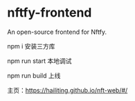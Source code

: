 # nftfy-frontend

An open-source frontend for Nftfy.

npm i 安装三方库

npm run start 本地调试

npm run build 上线

主页：https://hailiting.github.io/nft-web/#/
